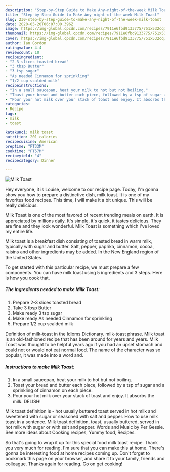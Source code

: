 ```yaml
---
description: "Step-by-Step Guide to Make Any-night-of-the-week Milk Toast"
title: "Step-by-Step Guide to Make Any-night-of-the-week Milk Toast"
slug: 230-step-by-step-guide-to-make-any-night-of-the-week-milk-toast
date: 2020-05-20T06:07:00.396Z
image: https://img-global.cpcdn.com/recipes/7911e6fbd9133775/751x532cq70/milk-toast-recipe-main-photo.jpg
thumbnail: https://img-global.cpcdn.com/recipes/7911e6fbd9133775/751x532cq70/milk-toast-recipe-main-photo.jpg
cover: https://img-global.cpcdn.com/recipes/7911e6fbd9133775/751x532cq70/milk-toast-recipe-main-photo.jpg
author: Ian Gordon
ratingvalue: 4.4
reviewcount: 10
recipeingredient:
- "2-3 slices toasted bread"
- "3 tbsp Butter"
- "3 tsp sugar"
- "As needed Cinnamon for sprinkling"
- "1/2 cup scalded milk"
recipeinstructions:
- "In a small saucepan, heat your milk to hot but not boiling."
- "Toast your bread and butter each piece, followed by a tsp of sugar and a sprinkling of cinnamon on each piece."
- "Pour your hot milk over your stack of toast and enjoy. It absorbs the milk. DELISH!"
categories:
- Recipe
tags:
- milk
- toast

katakunci: milk toast 
nutrition: 201 calories
recipecuisine: American
preptime: "PT33M"
cooktime: "PT57M"
recipeyield: "4"
recipecategory: Dinner

---
```



![Milk Toast](https://img-global.cpcdn.com/recipes/7911e6fbd9133775/751x532cq70/milk-toast-recipe-main-photo.jpg)

Hey everyone, it is Louise, welcome to our recipe page. Today, I'm gonna show you how to prepare a distinctive dish, milk toast. It is one of my favorites food recipes. This time, I will make it a bit unique. This will be really delicious.

Milk Toast is one of the most favored of recent trending meals on earth. It is appreciated by millions daily. It's simple, it's quick, it tastes delicious. They are fine and they look wonderful. Milk Toast is something which I've loved my entire life.

Milk toast is a breakfast dish consisting of toasted bread in warm milk, typically with sugar and butter. Salt, pepper, paprika, cinnamon, cocoa, raisins and other ingredients may be added. In the New England region of the United States.


To get started with this particular recipe, we must prepare a few components. You can have milk toast using 5 ingredients and 3 steps. Here is how you cook that.

<!--inarticleads1-->

##### The ingredients needed to make Milk Toast:

1. Prepare 2-3 slices toasted bread
1. Take 3 tbsp Butter
1. Make ready 3 tsp sugar
1. Make ready As needed Cinnamon for sprinkling
1. Prepare 1/2 cup scalded milk


Definition of milk-toast in the Idioms Dictionary. milk-toast phrase. Milk toast is an old-fashioned recipe that has been around for years and years. Milk Toast was thought to be helpful years ago if you had an upset stomach and could not or would not eat normal food. The name of the character was so popular, it was made into a word and. 

<!--inarticleads2-->

##### Instructions to make Milk Toast:

1. In a small saucepan, heat your milk to hot but not boiling.
1. Toast your bread and butter each piece, followed by a tsp of sugar and a sprinkling of cinnamon on each piece.
1. Pour your hot milk over your stack of toast and enjoy. It absorbs the milk. DELISH!


Milk toast definition is - hot usually buttered toast served in hot milk and sweetened with sugar or seasoned with salt and pepper. How to use milk toast in a sentence. Milk toast definition, toast, usually buttered, served in hot milk with sugar or with salt and pepper. Words and Music by Per Gessle. See more ideas about Cooking recipes, Yummy food, Recipes. 

So that's going to wrap it up for this special food milk toast recipe. Thank you very much for reading. I'm sure that you can make this at home. There's gonna be interesting food at home recipes coming up. Don't forget to bookmark this page on your browser, and share it to your family, friends and colleague. Thanks again for reading. Go on get cooking!
